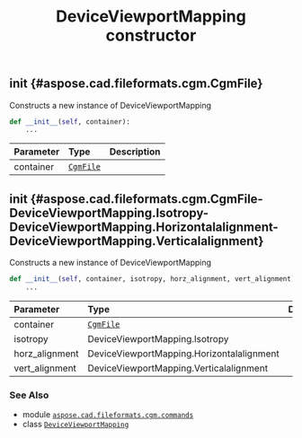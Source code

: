 ﻿---
title: DeviceViewportMapping constructor
second_title: Aspose.CAD for Python via .NET API References
description: 
type: docs
weight: 10
url: /python-net/aspose.cad.fileformats.cgm.commands/deviceviewportmapping/__init__/
is_root: false
---

## __init__ {#aspose.cad.fileformats.cgm.CgmFile}

Constructs a new instance of DeviceViewportMapping



```python
def __init__(self, container):
    ...
```


| Parameter | Type | Description |
| :- | :- | :- |
| container | [`CgmFile`](/cad/python-net/aspose.cad.fileformats.cgm/cgmfile) |  |


## __init__ {#aspose.cad.fileformats.cgm.CgmFile-DeviceViewportMapping.Isotropy-DeviceViewportMapping.Horizontalalignment-DeviceViewportMapping.Verticalalignment}

Constructs a new instance of DeviceViewportMapping



```python
def __init__(self, container, isotropy, horz_alignment, vert_alignment):
    ...
```


| Parameter | Type | Description |
| :- | :- | :- |
| container | [`CgmFile`](/cad/python-net/aspose.cad.fileformats.cgm/cgmfile) |  |
| isotropy | DeviceViewportMapping.Isotropy |  |
| horz_alignment | DeviceViewportMapping.Horizontalalignment |  |
| vert_alignment | DeviceViewportMapping.Verticalalignment |  |



### See Also
* module [`aspose.cad.fileformats.cgm.commands`](../../)
* class [`DeviceViewportMapping`](/cad/python-net/aspose.cad.fileformats.cgm.commands/deviceviewportmapping)
